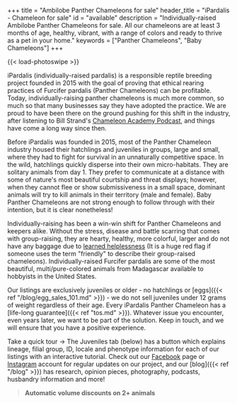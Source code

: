 +++
title = "Ambilobe Panther Chameleons for sale"
header_title = "iPardalis - Chameleon for sale"
id = "available"
description = "Individually-raised Ambilobe Panther Chameleons for sale. All our chameleons are at least 3 months of age, healthy, vibrant, with a range of colors and ready to thrive as a pet in your home."
keywords = ["Panther Chameleons", "Baby Chameleons"]
+++

{{< load-photoswipe >}}

iPardalis (individually-raised pardalis) is a responsible reptile breeding project founded in 2015 with the goal of proving that ethical rearing practices of Furcifer pardalis (Panther Chameleons) can be profitable. Today, individually-raising panther chameleons is much more common, so much so that many businesses say they have adopted the practice. We are proud to have been there on the ground pushing for this shift in the industry, after listening to Bill Strand's [Chameleon Academy Podcast](https://chameleonacademy.com/podcasts/), and things have come a long way since then.

Before iPardalis was founded in 2015, most of the Panther Chameleon industry housed their hatchlings and juveniles in groups, large and small, where they had to fight for survival in an unnaturally competitive space. In the wild, hatchlings quickly disperse into their own micro-habitats. They are solitary animals from day 1. They prefer to communicate at a distance with some of nature's most beautiful courtship and threat displays; however, when they cannot flee or show submissiveness in a small space, dominant animals will try to kill animals in their territory (male and female). Baby Panther Chameleons are not strong enough to follow through with their intention, but it is clear nonetheless! 

Individually-raising has been a win-win shift for Panther Chameleons and keepers alike. Without the stress, disease and battle scarring that comes with group-raising, they are hearty, healthy, more colorful, larger and do not have any baggage due to [learned helplessness](https://en.wikipedia.org/wiki/Learned_helplessness) (It is a huge red flag if someone uses the term "friendly" to describe their group-raised chameleons). Individually-raised Furcifer pardalis are some of the most beautiful, multi/pure-colored animals from Madagascar available to hobbyists in the United States.

Our listings are exclusively juveniles or older - no hatchlings or [eggs]({{< ref "/blog/egg_sales_101.md" >}}) - we do not sell juveniles under 12 grams of weight regardless of their age. Every iPardalis Panther Chameleon has a [life-long guarantee]({{< ref "tos.md" >}}). Whatever issue you encounter, even years later, we want to be part of the solution. Keep in touch, and we will ensure that you have a positive experience.

Take a quick tour -> The Juveniles tab (below) has a button which explains lineage, filial group, ID, locale and phenotype information for each of our listings with an interactive tutorial. Check out our [Facebook](https://www.facebook.com/jonmarkhill) page or [Instagram](https://www.instagram.com/ipardalis/) account for regular updates on our project, and our [blog]({{< ref "/blog" >}}) has research, opinion pieces, photography, podcasts, husbandry information and more!  

> **Automatic volume discounts on 2+ animals**

